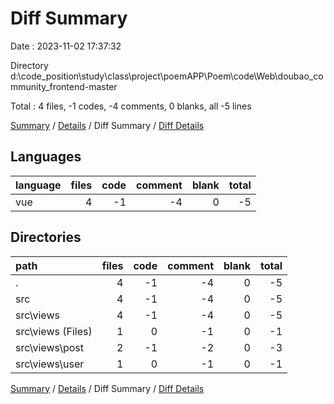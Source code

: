 # Diff Summary

Date : 2023-11-02 17:37:32

Directory d:\\code_position\\study\\class\\project\\poemAPP\\Poem\\code\\Web\\doubao_community_frontend-master

Total : 4 files,  -1 codes, -4 comments, 0 blanks, all -5 lines

[Summary](results.md) / [Details](details.md) / Diff Summary / [Diff Details](diff-details.md)

## Languages
| language | files | code | comment | blank | total |
| :--- | ---: | ---: | ---: | ---: | ---: |
| vue | 4 | -1 | -4 | 0 | -5 |

## Directories
| path | files | code | comment | blank | total |
| :--- | ---: | ---: | ---: | ---: | ---: |
| . | 4 | -1 | -4 | 0 | -5 |
| src | 4 | -1 | -4 | 0 | -5 |
| src\\views | 4 | -1 | -4 | 0 | -5 |
| src\\views (Files) | 1 | 0 | -1 | 0 | -1 |
| src\\views\\post | 2 | -1 | -2 | 0 | -3 |
| src\\views\\user | 1 | 0 | -1 | 0 | -1 |

[Summary](results.md) / [Details](details.md) / Diff Summary / [Diff Details](diff-details.md)